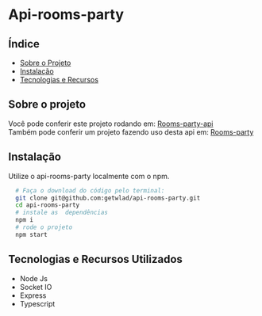# Api-rooms-party
## Índice

- [Sobre o Projeto](#sobre-o-projeto)
- [Instalação](#instalação)
- [Tecnologias e Recursos](#tecnologias-e-recursos-utilizados)

## Sobre o projeto

Você pode conferir este projeto rodando em: [Rooms-party-api](https://room-api-party.herokuapp.com/) \
Também pode conferir um projeto fazendo uso desta api em:  [Rooms-party](https://rooms-party.vercel.app/)

## Instalação

Utilize o api-rooms-party localmente com o npm.

```bash
  # Faça o download do código pelo terminal:
  git clone git@github.com:getwlad/api-rooms-party.git
  cd api-rooms-party
  # instale as  dependências
  npm i
  # rode o projeto
  npm start
```

## Tecnologias e Recursos Utilizados

- Node Js
- Socket IO
- Express
- Typescript
